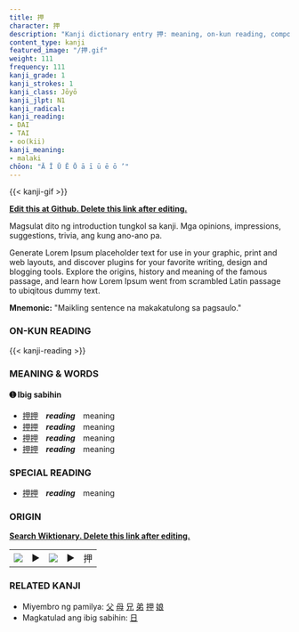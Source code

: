 ```yaml
---
title: 押
character: 押
description: "Kanji dictionary entry 押: meaning, on-kun reading, compounds, origin, related kanji"
content_type: kanji
featured_image: "/押.gif"
weight: 111
frequency: 111
kanji_grade: 1
kanji_strokes: 1
kanji_class: Jōyō
kanji_jlpt: N1
kanji_radical: 
kanji_reading: 
- DAI
- TAI
- oo(kii)
kanji_meaning:
- malaki
chōon: "Ā Ī Ū Ē Ō ā ī ū ē ō ’"
---
```

[//]: # (Don't edit the line below. Kanji animated GIF code is automatically generated.)
{{< kanji-gif >}}

[//]: # (Edit below this line.)

**[Edit this at Github. Delete this link after editing.](https://github.com/tim0g/tim/tree/main/content/kanji/押/index.md)**

Magsulat dito ng introduction tungkol sa kanji. Mga opinions, impressions, suggestions, trivia, ang kung ano-ano pa.

Generate Lorem Ipsum placeholder text for use in your graphic, print and web layouts, and discover plugins for your favorite writing, design and blogging tools. Explore the origins, history and meaning of the famous passage, and learn how Lorem Ipsum went from scrambled Latin passage to ubiqitous dummy text.
 
**Mnemonic:** "Maikling sentence na makakatulong sa pagsaulo."

### ON-KUN READING

[//]: # (Don't edit the line below. ON-KUN READING code is automatically generated.)
{{< kanji-reading >}}

### MEANING & WORDS

#### ➊ **Ibig sabihin**
  - [押](../押)[押](../押)　***reading***　meaning
  - [押](../押)[押](../押)　***reading***　meaning
  - [押](../押)[押](../押)　***reading***　meaning
  - [押](../押)[押](../押)　***reading***　meaning

### SPECIAL READING
  - [押](../押)[押](../押)　***reading***　meaning

### ORIGIN

**[Search Wiktionary. Delete this link after editing.](https://wiktionary.org/wiki/押)**
<table class="kanji-table"><tr><td>
<img src="60px-押-bronze.svg.png">
</td><td>▶</td><td>
<img src="60px-押-oracle.svg.png">
</td><td>▶</td>
<td class="kanji-origin">押</td>
</tr></table>

### RELATED KANJI
- Miyembro ng pamilya: [父](../父) [母](../母) [兄](../兄) [弟](../弟) [押](../押) [娘](../娘)
- Magkatulad ang ibig sabihin: [日](../日)
